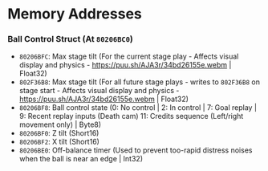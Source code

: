 Memory Addresses
================

### Ball Control Struct (At `80206BC0`)

- `80206BFC`: Max stage tilt (For the current stage play - Affects visual display and physics - https://puu.sh/AJA3r/34bd26155e.webm | Float32)
- `802F36B8`: Max stage tilt (For all future stage plays - writes to `802F36B8` on stage start - Affects visual display and physics - https://puu.sh/AJA3r/34bd26155e.webm | Float32)
- `80206BF8`: Ball control state (0: No control | 2: In control | 7: Goal replay | 9: Recent replay inputs (Death cam) 11: Credits sequence (Left/right movement only) | Byte8)
- `80206BF0`: Z tilt (Short16)
- `80206BF2`: X tilt (Short16)
- `80206BE0`: Off-balance timer (Used to prevent too-rapid distress noises when the ball is near an edge | Int32)


